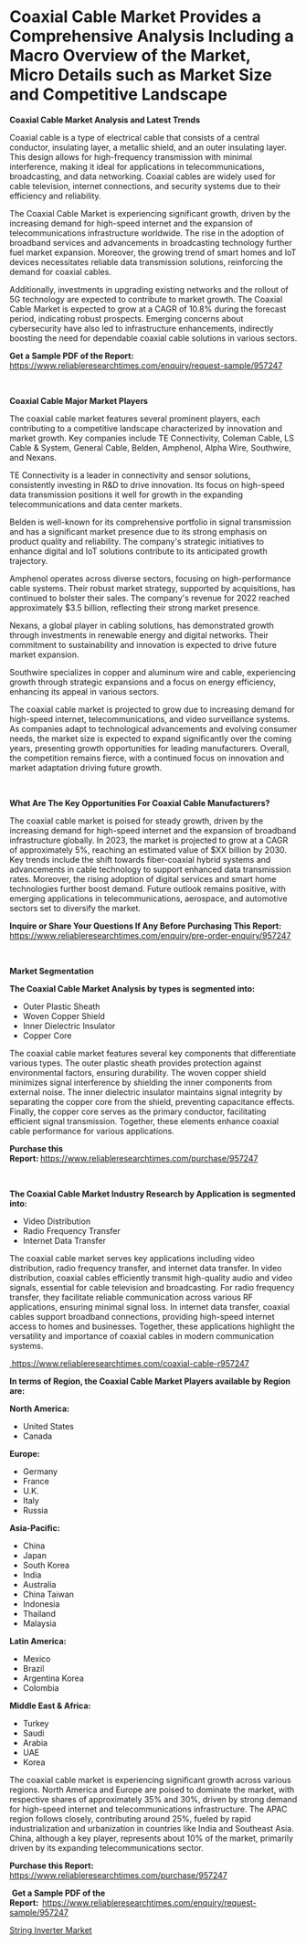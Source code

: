 <p><h1>Coaxial Cable Market Provides a Comprehensive Analysis Including a Macro Overview of the Market, Micro Details such as Market Size and Competitive Landscape</h1></p><p><strong>Coaxial Cable Market Analysis and Latest Trends</strong></p>
<p><p>Coaxial cable is a type of electrical cable that consists of a central conductor, insulating layer, a metallic shield, and an outer insulating layer. This design allows for high-frequency transmission with minimal interference, making it ideal for applications in telecommunications, broadcasting, and data networking. Coaxial cables are widely used for cable television, internet connections, and security systems due to their efficiency and reliability.</p><p>The Coaxial Cable Market is experiencing significant growth, driven by the increasing demand for high-speed internet and the expansion of telecommunications infrastructure worldwide. The rise in the adoption of broadband services and advancements in broadcasting technology further fuel market expansion. Moreover, the growing trend of smart homes and IoT devices necessitates reliable data transmission solutions, reinforcing the demand for coaxial cables.</p><p>Additionally, investments in upgrading existing networks and the rollout of 5G technology are expected to contribute to market growth. The Coaxial Cable Market is expected to grow at a CAGR of 10.8% during the forecast period, indicating robust prospects. Emerging concerns about cybersecurity have also led to infrastructure enhancements, indirectly boosting the need for dependable coaxial cable solutions in various sectors.</p></p>
<p><strong>Get a Sample PDF of the Report:&nbsp;</strong> <a href="https://www.reliableresearchtimes.com/enquiry/request-sample/957247?utm_campaign=3287&utm_medium=2&utm_source=Github&utm_content=ia&utm_term=06032025&utm_id=coaxial-cable">https://www.reliableresearchtimes.com/enquiry/request-sample/957247</a></p>
<p>&nbsp;</p>
<p><strong>Coaxial Cable Major Market Players</strong></p>
<p><p>The coaxial cable market features several prominent players, each contributing to a competitive landscape characterized by innovation and market growth. Key companies include TE Connectivity, Coleman Cable, LS Cable & System, General Cable, Belden, Amphenol, Alpha Wire, Southwire, and Nexans.</p><p>TE Connectivity is a leader in connectivity and sensor solutions, consistently investing in R&D to drive innovation. Its focus on high-speed data transmission positions it well for growth in the expanding telecommunications and data center markets. </p><p>Belden is well-known for its comprehensive portfolio in signal transmission and has a significant market presence due to its strong emphasis on product quality and reliability. The company's strategic initiatives to enhance digital and IoT solutions contribute to its anticipated growth trajectory.</p><p>Amphenol operates across diverse sectors, focusing on high-performance cable systems. Their robust market strategy, supported by acquisitions, has continued to bolster their sales. The company's revenue for 2022 reached approximately $3.5 billion, reflecting their strong market presence.</p><p>Nexans, a global player in cabling solutions, has demonstrated growth through investments in renewable energy and digital networks. Their commitment to sustainability and innovation is expected to drive future market expansion.</p><p>Southwire specializes in copper and aluminum wire and cable, experiencing growth through strategic expansions and a focus on energy efficiency, enhancing its appeal in various sectors.</p><p>The coaxial cable market is projected to grow due to increasing demand for high-speed internet, telecommunications, and video surveillance systems. As companies adapt to technological advancements and evolving consumer needs, the market size is expected to expand significantly over the coming years, presenting growth opportunities for leading manufacturers. Overall, the competition remains fierce, with a continued focus on innovation and market adaptation driving future growth.</p></p>
<p>&nbsp;</p>
<p><strong>What Are The Key Opportunities For Coaxial Cable Manufacturers?</strong></p>
<p><p>The coaxial cable market is poised for steady growth, driven by the increasing demand for high-speed internet and the expansion of broadband infrastructure globally. In 2023, the market is projected to grow at a CAGR of approximately 5%, reaching an estimated value of $XX billion by 2030. Key trends include the shift towards fiber-coaxial hybrid systems and advancements in cable technology to support enhanced data transmission rates. Moreover, the rising adoption of digital services and smart home technologies further boost demand. Future outlook remains positive, with emerging applications in telecommunications, aerospace, and automotive sectors set to diversify the market.</p></p>
<p><strong>Inquire or Share Your Questions If Any Before Purchasing This Report:</strong> <a href="https://www.reliableresearchtimes.com/enquiry/pre-order-enquiry/957247?utm_campaign=3287&utm_medium=2&utm_source=Github&utm_content=ia&utm_term=06032025&utm_id=coaxial-cable">https://www.reliableresearchtimes.com/enquiry/pre-order-enquiry/957247</a></p>
<p>&nbsp;</p>
<p><strong>Market Segmentation</strong></p>
<p><strong>The Coaxial Cable Market Analysis by types is segmented into:</strong></p>
<p><ul><li>Outer Plastic Sheath</li><li>Woven Copper Shield</li><li>Inner Dielectric Insulator</li><li>Copper Core</li></ul></p>
<p><p>The coaxial cable market features several key components that differentiate various types. The outer plastic sheath provides protection against environmental factors, ensuring durability. The woven copper shield minimizes signal interference by shielding the inner components from external noise. The inner dielectric insulator maintains signal integrity by separating the copper core from the shield, preventing capacitance effects. Finally, the copper core serves as the primary conductor, facilitating efficient signal transmission. Together, these elements enhance coaxial cable performance for various applications.</p></p>
<p><strong>Purchase this Report:&nbsp;</strong><a href="https://www.reliableresearchtimes.com/purchase/957247?utm_campaign=3287&utm_medium=2&utm_source=Github&utm_content=ia&utm_term=06032025&utm_id=coaxial-cable">https://www.reliableresearchtimes.com/purchase/957247</a></p>
<p>&nbsp;</p>
<p><strong>The Coaxial Cable Market Industry Research by Application is segmented into:</strong></p>
<p><ul><li>Video Distribution</li><li>Radio Frequency Transfer</li><li>Internet Data Transfer</li></ul></p>
<p><p>The coaxial cable market serves key applications including video distribution, radio frequency transfer, and internet data transfer. In video distribution, coaxial cables efficiently transmit high-quality audio and video signals, essential for cable television and broadcasting. For radio frequency transfer, they facilitate reliable communication across various RF applications, ensuring minimal signal loss. In internet data transfer, coaxial cables support broadband connections, providing high-speed internet access to homes and businesses. Together, these applications highlight the versatility and importance of coaxial cables in modern communication systems.</p></p>
<p><a href="https://www.reliableresearchtimes.com/coaxial-cable-r957247?utm_campaign=3287&utm_medium=2&utm_source=Github&utm_content=ia&utm_term=06032025&utm_id=coaxial-cable">&nbsp;https://www.reliableresearchtimes.com/coaxial-cable-r957247</a></p>
<p><strong>In terms of Region, the Coaxial Cable Market Players available by Region are:</strong></p>
<p>
    <p> <strong> North America: </strong>
        <ul>
            <li>United States</li>
            <li>Canada</li>
        </ul>
        </p> 
    <p> <strong> Europe: </strong>
        <ul>
            <li>Germany</li>
            <li>France</li>
            <li>U.K.</li>
            <li>Italy</li>
            <li>Russia</li>
        </ul>
        </p> 
    <p> <strong> Asia-Pacific: </strong>
        <ul>
            <li>China</li>
            <li>Japan</li>
            <li>South Korea</li>
            <li>India</li>
            <li>Australia</li>
            <li>China Taiwan</li>
            <li>Indonesia</li>
            <li>Thailand</li>
            <li>Malaysia</li>
        </ul>
        </p> 
    <p> <strong> Latin America: </strong>
        <ul>
            <li>Mexico</li>
            <li>Brazil</li>
            <li>Argentina Korea</li>
            <li>Colombia</li>
        </ul>
        </p> 
    <p> <strong> Middle East & Africa: </strong>
        <ul>
            <li>Turkey</li>
            <li>Saudi</li>
            <li>Arabia</li>
            <li>UAE</li>
            <li>Korea</li>
        </ul>
    </p>
    </p>
<p><p>The coaxial cable market is experiencing significant growth across various regions. North America and Europe are poised to dominate the market, with respective shares of approximately 35% and 30%, driven by strong demand for high-speed internet and telecommunications infrastructure. The APAC region follows closely, contributing around 25%, fueled by rapid industrialization and urbanization in countries like India and Southeast Asia. China, although a key player, represents about 10% of the market, primarily driven by its expanding telecommunications sector.</p></p>
<p><strong>Purchase this Report: </strong><a href="https://www.reliableresearchtimes.com/purchase/957247?utm_campaign=3287&utm_medium=2&utm_source=Github&utm_content=ia&utm_term=06032025&utm_id=coaxial-cable">https://www.reliableresearchtimes.com/purchase/957247</a></p>
<p>&nbsp;<strong>Get a Sample PDF of the Report:&nbsp;&nbsp;</strong><a href="https://www.reliableresearchtimes.com/enquiry/request-sample/957247?utm_campaign=3287&utm_medium=2&utm_source=Github&utm_content=ia&utm_term=06032025&utm_id=coaxial-cable">https://www.reliableresearchtimes.com/enquiry/request-sample/957247</a></p>
<p><strong></strong></p>
<p><p><a href="https://github.com/tanckfelli84/Market-Research-Report-List-1/blob/main/string-inverter-market.md?utm_campaign=3287&utm_medium=2&utm_source=Github&utm_content=ia&utm_term=06032025&utm_id=coaxial-cable">String Inverter Market</a></p></p>